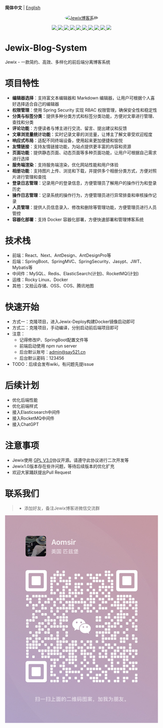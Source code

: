 **简体中文** | [English](README_en.md)
<p align=center>
    <a href="https://www.say521.cn">
    <img src="https://avatars.githubusercontent.com/u/136668345?s=88&v=4"  width="200" hight="200" alt="Jewix博客系统" style="border-radius: 50%">
    </a>
</p>

<p align="center">
   <a target="_blank" href="#">
      <img style="display: inline-block;" src="https://img.shields.io/badge/JDK-8-blue"/>
      <img style="display: inline-block;" src="https://img.shields.io/badge/TypeScript-4.9.5-blue"/>
      <img style="display: inline-block;" src="https://img.shields.io/badge/SpringBoot-2.5.6-green"/>
      <img style="display: inline-block;" src="https://img.shields.io/badge/Mybatis-2.2.2-red"/>
      <img style="display: inline-block;" src="https://img.shields.io/badge/React-18.2.0-blue"/>
      <img style="display: inline-block;" src="https://img.shields.io/badge/Next.js-13.1.6-orange"/>
      <img style="display: inline-block;" src="https://img.shields.io/badge/Antd-5.2.2-pink"/>
      <img style="display: inline-block;" src="https://img.shields.io/badge/Redis-6.0-red"/>
      <img style="display: inline-block;" src="https://img.shields.io/badge/Docker-24.0.2-blue"/>
      <img style="display: inline-block;" src="https://img.shields.io/badge/Rocky Linux-8.5.0-yellow"/>
    </a>
</p>

# Jewix-Blog-System
Jewix - 一款简约、高效、多样化的前后端分离博客系统

# 项目特性
- <b>编辑器选择</b>：支持富文本编辑器和 Markdown 编辑器，让用户可根据个人喜好选择适合自己的编辑器
- <b>权限管理</b>：使用 Spring Security 实现 RBAC 权限管理，确保安全性和稳定性
- <b>分类与标签分类</b>：提供多种分类方式和标签分类功能，方便对文章进行管理、查找和分类
- <b>评论功能</b>：方便读者与博主进行交流、留言、提出建议和反馈
- <b>文章浏览量统计功能</b>：实时记录文章的浏览量，让博主了解文章受欢迎程度
- <b>响应式布局</b>：适配不同终端设备，使用起来更加便捷和愉悦
- <b>友情链接</b>：支持友情链接功能，为站点提供更丰富的内容和资源
- <b>页面功能</b>：提供静态页面、动态页面等多种页面功能，让用户可根据自己需求进行选择
- <b>服务端渲染</b>：支持服务端渲染，优化网站性能和用户体验
- <b>相册功能</b>：支持图片上传、浏览和下载，并提供多个相册分类方式，方便对照片进行管理和查找
- <b>登录日志管理</b>：记录用户的登录信息，方便管理员了解用户的操作行为和登录历史
- <b>操作日志管理</b>：记录系统的操作行为，方便管理员进行异常排查和审核操作记录
- <b>人员管理</b>：提供人员信息录入、修改和删除等管理功能，方便管理员进行人员管控
- <b>容器化部署</b>：支持 Docker 容器化部署，方便快速部署和管理博客系统

# 技术栈
- 前端：React、Next、AntDesign、AntDesignPro等
- 后端：SpringBoot、SpringMVC、SpringSecurity、Jasypt、JWT、Mybatis等
- 中间件：MySQL、Redis、ElasticSearch(计划)、RocketMQ(计划)
- 运维：Rocky Linux、Docker
- 其他：又拍云存储、OSS、COS、腾讯地图

# 快速开始
- 方式一：克隆项目，进入Jewix-Deploy构建Docker镜像启动即可
- 方式二：克隆项目，手动编译，分别启动前后端项目即可
- 注意：
  - 记得修改IP、SpringBoot配置文件等
  - 前端启动使用 npm run server
  - 后台默认账号：admin@say521.cn
  - 后台默认密码：123456
- TODO：后续会发布wiki，有问题先提issue

# 后续计划
- 优化后端性能
- 优化前端样式
- 接入Elasticsearch中间件
- 接入RocketMQ中间件
- 接入ChatGPT


# 注意事项
- Jewix使用 [GPL V3.0](https://github.com/aomsir/jewix-blog/blob/master/LICENSE)协议开源。请遵守此协议进行二次开发等
- Jewix1.0版本存在些许问题，等待后续版本的优化扩充
- 欢迎大家踊跃提出Pull Request

# 联系我们
> - 添加好友，备注Jewix博客进微信交流群

![联系我们](./assests/connect.jpg)
